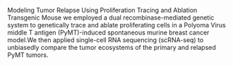 Modeling Tumor Relapse Using Proliferation Tracing and Ablation Transgenic Mouse
we employed a dual recombinase-mediated genetic system to genetically trace and ablate proliferating cells in a Polyoma Virus middle T antigen (PyMT)-induced spontaneous murine breast cancer model.We then applied single-cell RNA sequencing (scRNA-seq) to unbiasedly compare the tumor ecosystems of the primary and relapsed PyMT tumors.

